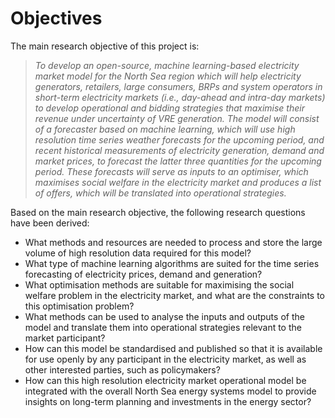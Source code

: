 <!-- 
- [Objectives](#objectives)
 -->

# Objectives

The main research objective of this project is:

>*To develop an open-source, machine learning-based electricity market model for the North Sea region which will help electricity generators, retailers, large consumers, BRPs and system operators in short-term electricity markets (i.e., day-ahead and intra-day markets) to develop operational and bidding strategies that maximise their revenue under uncertainty of VRE generation. The model will consist of a forecaster based on machine learning, which will use high resolution time series weather forecasts for the upcoming period, and recent historical measurements of electricity generation, demand and market prices, to forecast the latter three quantities for the upcoming period. These forecasts will serve as inputs to an optimiser, which maximises social welfare in the electricity market and produces a list of offers, which will be translated into operational strategies.*

Based on the main research objective, the following research questions have been derived:

* What methods and resources are needed to process and store the large volume of high resolution data required for this model?
* What type of machine learning algorithms are suited for the time series forecasting of electricity prices, demand and generation?
* What optimisation methods are suitable for maximising the social welfare problem in the electricity market, and what are the constraints to this optimisation problem?
* What methods can be used to analyse the inputs and outputs of the model and translate them into operational strategies relevant to the market participant?
* How can this model be standardised and published so that it is available for use openly by any participant in the electricity market, as well as other interested parties, such as policymakers?
* How can this high resolution electricity market operational model be integrated with the overall North Sea energy systems model to provide insights on long-term planning and investments in the energy sector?
